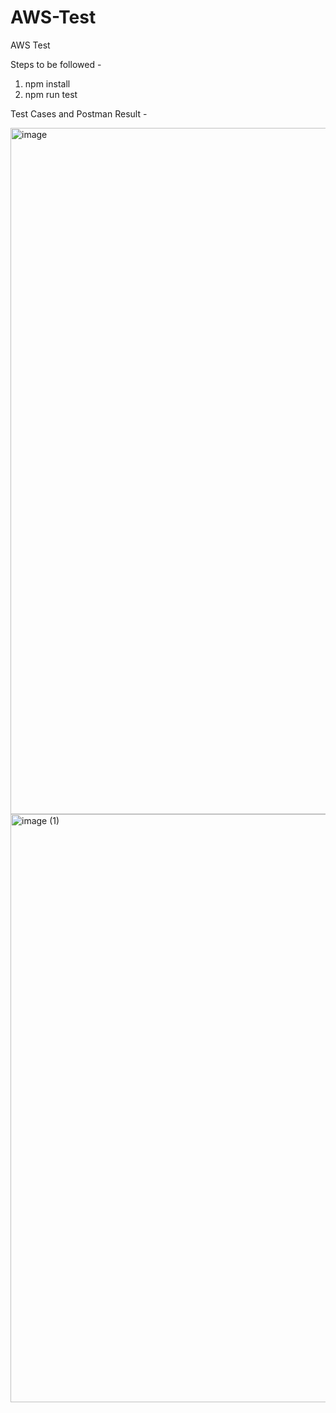 # AWS-Test
AWS Test

Steps to be followed -
1. npm install
2. npm run test 

Test Cases and Postman Result - 

<img width="1098" alt="image" src="https://user-images.githubusercontent.com/126228152/221112703-3dced1c6-1c70-458f-ba88-2d25cb7463e5.png">
<img width="941" alt="image (1)" src="https://user-images.githubusercontent.com/126228152/221112740-bef31cb3-bd76-4b4b-9e88-4611d7616caa.png">



